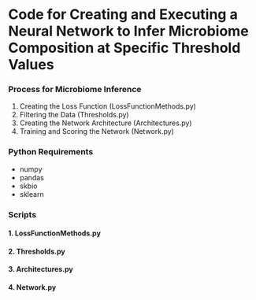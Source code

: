 # Code for Creating and Executing a Neural Network to Infer Microbiome Composition at Specific Threshold Values

### Process for Microbiome Inference
  1. Creating the Loss Function (LossFunctionMethods.py)
  2. Filtering the Data (Thresholds.py)
  3. Creating the Network Architecture (Architectures.py)
  4. Training and Scoring the Network (Network.py)


### Python Requirements
* numpy
* pandas
* skbio
* sklearn


### Scripts
#### 1. LossFunctionMethods.py

#### 2. Thresholds.py

#### 3. Architectures.py

#### 4. Network.py

